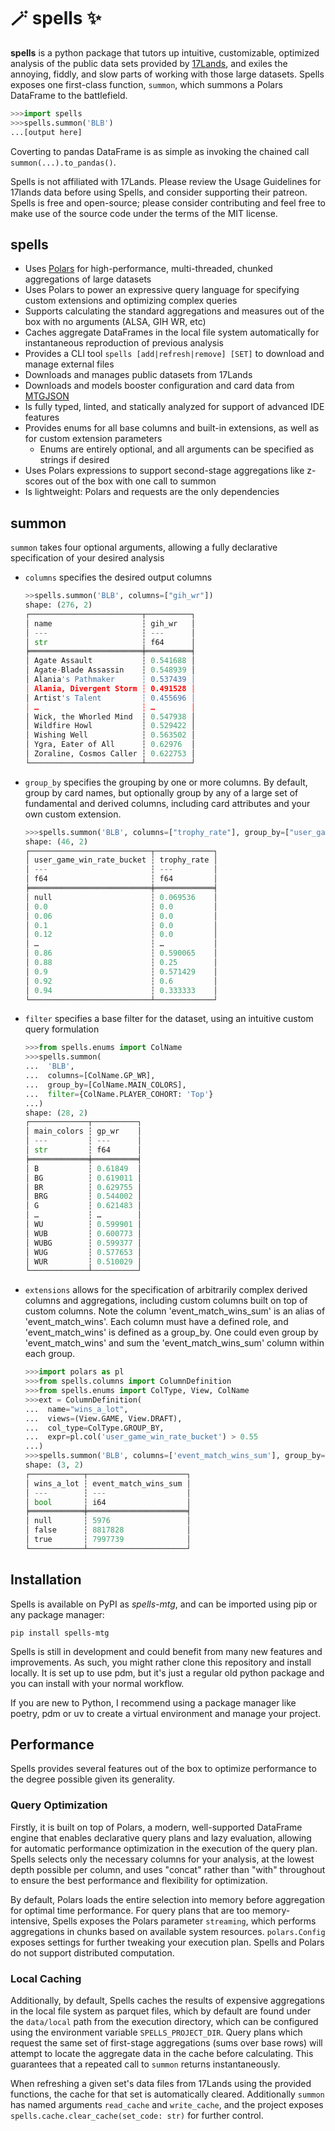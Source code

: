 # 🪄 spells ✨

**spells** is a python package that tutors up intuitive, customizable, optimized analysis of the public data sets provided by [17Lands](https://www.17lands.com/), and exiles the annoying, fiddly, and slow parts of working with those large datasets. Spells exposes one first-class function, `summon`, which summons a Polars DataFrame to the battlefield.

```python
>>>import spells
>>>spells.summon('BLB')
...[output here]
```

Coverting to pandas DataFrame is as simple as invoking the chained call `summon(...).to_pandas()`.

Spells is not affiliated with 17Lands. Please review the Usage Guidelines for 17lands data before using Spells, and consider supporting their patreon. Spells is free and open-source; please consider contributing and feel free to make use of the source code under the terms of the MIT license.

## spells

- Uses [Polars](https://docs.pola.rs/) for high-performance, multi-threaded, chunked aggregations of large datasets
- Uses Polars to power an expressive query language for specifying custom extensions and optimizing complex queries
- Supports calculating the standard aggregations and measures out of the box with no arguments (ALSA, GIH WR, etc)
- Caches aggregate DataFrames in the local file system automatically for instantaneous reproduction of previous analysis
- Provides a CLI tool `spells [add|refresh|remove] [SET]` to download and manage external files
- Downloads and manages public datasets from 17Lands
- Downloads and models booster configuration and card data from [MTGJSON](https://mtgjson.com/)
- Is fully typed, linted, and statically analyzed for support of advanced IDE features
- Provides enums for all base columns and built-in extensions, as well as for custom extension parameters
  - Enums are entirely optional, and all arguments can be specified as strings if desired
- Uses Polars expressions to support second-stage aggregations like z-scores out of the box with one call to summon
- Is lightweight: Polars and requests are the only dependencies

## summon

`summon` takes four optional arguments, allowing a fully declarative specification of your desired analysis
  - `columns` specifies the desired output columns
    ```python
    >>spells.summon('BLB', columns=["gih_wr"])
    shape: (276, 2)
    ┌─────────────────────────┬──────────┐
    │ name                    ┆ gih_wr   │
    │ ---                     ┆ ---      │
    │ str                     ┆ f64      │
    ╞═════════════════════════╪══════════╡
    │ Agate Assault           ┆ 0.541688 │
    │ Agate-Blade Assassin    ┆ 0.548939 │
    │ Alania's Pathmaker      ┆ 0.537439 │
    │ Alania, Divergent Storm ┆ 0.491528 │
    │ Artist's Talent         ┆ 0.455696 │
    │ …                       ┆ …        │
    │ Wick, the Whorled Mind  ┆ 0.547938 │
    │ Wildfire Howl           ┆ 0.529422 │
    │ Wishing Well            ┆ 0.563502 │
    │ Ygra, Eater of All      ┆ 0.62976  │
    │ Zoraline, Cosmos Caller ┆ 0.622753 │
    └─────────────────────────┴──────────┘
    ```
  - `group_by` specifies the grouping by one or more columns. By default, group by card names, but optionally group by any of a large set of fundamental and derived columns, including card attributes and your own custom extension.
    ```python
    >>>spells.summon('BLB', columns=["trophy_rate"], group_by=["user_game_win_rate_bucket"])
    shape: (46, 2)
    ┌───────────────────────────┬─────────────┐
    │ user_game_win_rate_bucket ┆ trophy_rate │
    │ ---                       ┆ ---         │
    │ f64                       ┆ f64         │
    ╞═══════════════════════════╪═════════════╡
    │ null                      ┆ 0.069536    │
    │ 0.0                       ┆ 0.0         │
    │ 0.06                      ┆ 0.0         │
    │ 0.1                       ┆ 0.0         │
    │ 0.12                      ┆ 0.0         │
    │ …                         ┆ …           │
    │ 0.86                      ┆ 0.590065    │
    │ 0.88                      ┆ 0.25        │
    │ 0.9                       ┆ 0.571429    │
    │ 0.92                      ┆ 0.6         │
    │ 0.94                      ┆ 0.333333    │
    └───────────────────────────┴─────────────┘
    ```
  - `filter` specifies a base filter for the dataset, using an intuitive custom query formulation
    ```python
    >>>from spells.enums import ColName
    >>>spells.summon(
    ...  'BLB',
    ...  columns=[ColName.GP_WR],
    ...  group_by=[ColName.MAIN_COLORS],
    ...  filter={ColName.PLAYER_COHORT: 'Top'}
    ...)
    shape: (28, 2)
    ┌─────────────┬──────────┐
    │ main_colors ┆ gp_wr    │
    │ ---         ┆ ---      │
    │ str         ┆ f64      │
    ╞═════════════╪══════════╡
    │ B           ┆ 0.61849  │
    │ BG          ┆ 0.619011 │
    │ BR          ┆ 0.629755 │
    │ BRG         ┆ 0.544002 │
    │ G           ┆ 0.621483 │
    │ …           ┆ …        │
    │ WU          ┆ 0.599901 │
    │ WUB         ┆ 0.600773 │
    │ WUBG        ┆ 0.599377 │
    │ WUG         ┆ 0.577653 │
    │ WUR         ┆ 0.510029 │
    └─────────────┴──────────┘
    ```
  - `extensions` allows for the specification of arbitrarily complex derived columns and aggregations, including custom columns built on top of custom columns. Note the column 'event_match_wins_sum' is an alias of 'event_match_wins'. Each column must have a defined role, and 'event_match_wins' is defined as a group_by. One could even group by 'event_match_wins' and sum the 'event_match_wins_sum' column within each group.
    ```python
    >>>import polars as pl
    >>>from spells.columns import ColumnDefinition
    >>>from spells.enums import ColType, View, ColName
    >>>ext = ColumnDefinition(
    ...  name="wins_a_lot",
    ...  views=(View.GAME, View.DRAFT),
    ...  col_type=ColType.GROUP_BY,
    ...  expr=pl.col('user_game_win_rate_bucket') > 0.55
    ...)
    >>>spells.summon('BLB', columns=['event_match_wins_sum'], group_by=['wins_a_lot'], extensions=[ext])
    shape: (3, 2)
    ┌────────────┬──────────────────────┐
    │ wins_a_lot ┆ event_match_wins_sum │
    │ ---        ┆ ---                  │
    │ bool       ┆ i64                  │
    ╞════════════╪══════════════════════╡
    │ null       ┆ 5976                 │
    │ false      ┆ 8817828              │
    │ true       ┆ 7997739              │
    └────────────┴──────────────────────┘
    ```
    
## Installation

Spells is available on PyPI as *spells-mtg*, and can be imported using pip or any package manager:

`pip install spells-mtg`

Spells is still in development and could benefit from many new features and improvements. As such, you might rather clone this repository and install locally. It is set up to use pdm, but it's just a regular old python package and you can install with your normal workflow.

If you are new to Python, I recommend using a package manager like poetry, pdm or uv to create a virtual environment and manage your project.

## Performance

Spells provides several features out of the box to optimize performance to the degree possible given its generality.

### Query Optimization

Firstly, it is built on top of Polars, a modern, well-supported DataFrame engine that enables declarative query plans and lazy evaluation, allowing for automatic performance optimization in the execution of the query plan. Spells selects only the necessary columns for your analysis, at the lowest depth possible per column, and uses "concat" rather than "with" throughout to ensure the best performance and flexibility for optimization. 

By default, Polars loads the entire selection into memory before aggregation for optimal time performance. For query plans that are too memory-intensive, Spells exposes the Polars parameter `streaming`, which performs aggregations in chunks based on available system resources. `polars.Config` exposes settings for further tweaking your execution plan. Spells and Polars do not support distributed computation.

### Local Caching

Additionally, by default, Spells caches the results of expensive aggregations in the local file system as parquet files, which by default are found under the `data/local` path from the execution directory, which can be configured using the environment variable `SPELLS_PROJECT_DIR`. Query plans which request the same set of first-stage aggregations (sums over base rows) will attempt to locate the aggregate data in the cache before calculating. This guarantees that a repeated call to `summon` returns instantaneously.

When refreshing a given set's data files from 17Lands using the provided functions, the cache for that set is automatically cleared. Additionally `summon` has named arguments `read_cache` and `write_cache`, and the project exposes `spells.cache.clear_cache(set_code: str)` for further control.


